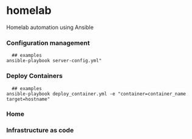# homelab

Homelab automation using Ansible

### Configuration management

```console
  ## examples
ansible-playbook server-config.yml"
```

### Deploy Containers

```console
  ## examples
ansible-playbook deploy_container.yml -e "container=container_name target=hostname"
```

### Home



### Infrastructure as code
